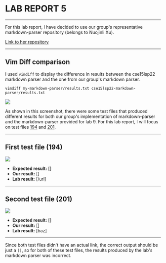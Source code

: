# LAB REPORT 5

---

For this lab report, I have decided to use our group's representative markdown-parser repository (belongs to Nuojinli Xu). 

[Link to her repository](https://github.com/NuojinliXu/markdown-parser)


---

## Vim Diff comparison

I used ```vimdiff``` to display the difference in results between the cse15lsp22 markdown parser and the one from our group's markdown parser.
```
vimdiff my-markdown-parser/results.txt cse15lsp22-markdown-parser/results.txt
```

![](https://user-images.githubusercontent.com/103203293/173171547-0939c5f7-96e8-4f6f-a90a-aabc9b45c971.png)

As shown in this screenshot, there were some test files that produced different results for both our group's implementation of markdown-parser and the markdown-parser provided for lab 9.
For this lab report, I will focus on test files [194](https://github.com/nidhidhamnani/markdown-parser/blob/main/test-files/194.md) and [201](https://github.com/nidhidhamnani/markdown-parser/blob/main/test-files/201.md).


---

## First test file (194)

![](https://user-images.githubusercontent.com/103203293/173172181-57e9d97e-3d56-4892-904b-678f98579cd1.png)

- **Expected result:** []
- **Our result:** []
- **Lab result:** [/url]


---

## Second test file (201)

![](https://user-images.githubusercontent.com/103203293/173172221-7627b437-8ba6-4dad-b3f5-671bbc13782c.png)

- **Expected result:** []
- **Our result:** []
- **Lab result:** [baz]

---

Since both test files didn't have an actual link, the correct output should be just a ```[]```, so for both of these test files, the results produced by the lab's markdown parser was incorrect.
